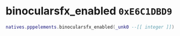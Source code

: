 # binocularsfx_enabled `0xE6C1DBD9`

```lua
natives.pppelements.binocularsfx_enabled(_unk0 --[[ integer ]])
```